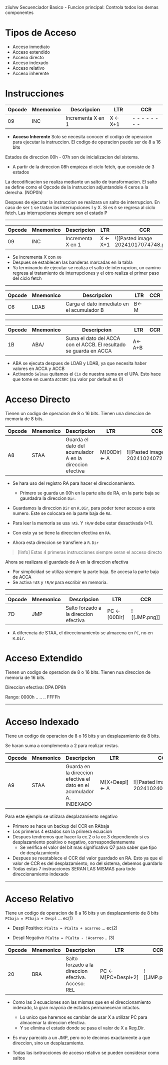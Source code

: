 ziiuhw
Secuenciador Basico - Funcion principal: Controla todos los demas componentes

# Tipos de Acceso

- Acceso inmediato
- Acceso extendido
- Acceso directo
- Acceso indexado
- Acceso relativo
- Acceso inherente

# Instrucciones


| Opcode | Mnemonico | Descripcion       | LTR      | CCR             |
| ------ | --------- | ----------------- | -------- | --------------- |
| 09     | INC       | Incrementa X en 1 | X <- X+1 | - - - - - - - - |


- **Acceso Inherente**
Solo se necesita conocer el codigo de operacion para ejecutar la instruccion.
El codigo de operacion puede ser de 8 a 16 bits


Estados de direccion 00h - 07h son de inicializacion del sistema.
- A partir de la direccion 08h empieza el ciclo fetch, que consiste de 3 estados

La decodificacion se realiza mediante un salto de transformacion. El salto se define como el Opcode de la instruccion adjuntandole 4 ceros a la derecha.  (NOP0h)

Despues de ejecutar la instruccion se realizara un salto de interrupcion. En caso de ser `1` se tratan las interrupciones I y X. Si es `0` se regresa al ciclo fetch.
Las interrupciones siempre son el estado P

___

| Opcode | Mnemonico | Descripcion       | LTR      | CCR                                  |
| ------ | --------- | ----------------- | -------- | ------------------------------------ |
| 09     | INC       | Incrementa X en 1 | X <- X+1 | ![[Pasted image 20241017074748.png]] |

- Se incrementa X con `X0`
- Despues se establecen las banderas marcadas en la tabla
- Ya terminando de ejecutar se realiza el salto de interrupcion, un camino regresa al tratamiento de interrupciones y el otro realiza el primer paso del ciclo fetch

___

| Opcode | Mnemonico | Descripcion                                | LTR  | CCR |
| ------ | --------- | ------------------------------------------ | ---- | --- |
| C6     | LDAB      | Carga el dato inmediato en el acumulador B | B<-M |     |

____

| Opcode | Mnemonico | Descripcion                                                       | LTR    | CCR |
| ------ | --------- | ----------------------------------------------------------------- | ------ | --- |
| 1B     | ABA/      | Suma el dato del ACCA con el ACCB. El resultado se guarda en ACCA | A<-A+B |     |

- ABA se ejecuta despues de LDAB y LDAB, ya que necesita haber valores en ACCA y ACCB
- Activando `Selmux` quitamos el `Cin` de nuestra suma en el UPA. Esto hace que tome en cuenta `ACCSEC` (su valor por default es 0)


# Acceso Directo

Tienen un codigo de operacion de 8 o 16 bits. Tienen una direccion de memoria de 8 bits.

| Opcode | Mnemonico | Descripcion                                              | LTR            | CCR                                  |
| ------ | --------- | -------------------------------------------------------- | -------------- | ------------------------------------ |
| A8     | STAA      | Guarda el dato del acumulador A en la direccion efectiva | M\[00Dir] <- A | ![[Pasted image 20241024072016.png]] |

- Se hara uso del registro RA para hacer el direccionamiento. 
	- Primero se guarda un 00h en la parte alta de RA, en la parte baja se gaurdadra la direccion `Dir`.
- Guardamos la direccion `Dir` en `R.Dir`, para poder tener acceso a este numero. Este se colocara en la parte baja de `RA`.
- Para leer la memoria se usa `!AS`. Y `!R/W` debe estar desactivada (=1).
- Con esto ya se tiene la direccion efectiva en `RA`.

- Ahora esta direccion se transfiere a `R.Dir`

>[!info] Estas 4 primeras instrucciones siempre seran el acceso directo

Ahora se realizara el guardado de A en la direccion efectiva

- Por simplicidad se utiliza siempre la parte baja. Se accesa la parte baja de ACCA
- Se activa `!AS` y `!R/W` para escribir en memoria.

---

| Opcode | Mnemonico | Descripcion                           | LTR            | CCR          |
| ------ | --------- | ------------------------------------- | -------------- | ------------ |
| 7D     | JMP       | Salto forzado a la direccion efectiva | PC <- \[00Dir] | ![[JMP.png]] |

- A diferencia de STAA, el direccionamiento se almacena en `PC`, no en `R.Dir`.

# Acceso Extendido
Tienen un codigo de operacion de 8 o 16 bits. Tienen nua direccion de memoria de 16 bits.

Direccion efectiva:
DPA DP8h

Rango: 0000h .. .. .. FFFFh


___
# Acceso Indexado

Tiene un codigo de operacion de 8 o 16 bits y un desplazamiento de 8 bits.

Se haran suma a complemento a 2 para realizar restas.

| Opcode | Mnemonico | Descripcion                                                          | LTR              | CCR                                  |
| ------ | --------- | -------------------------------------------------------------------- | ---------------- | ------------------------------------ |
| A9     | STAA      | Guarda en la direccion efectiva el dato en el acumulador A. INDEXADO | M\[X+Despl] <- A | ![[Pasted image 20241024072016.png]] |


Para este ejemplo se utiizara desplazamiento negativo

- Primero se hace un backup del CCR en RAbaja
- Los primeros 4 estados son la primera ecuacion
- Despues tendremos que hacer la ec.2 o la ec.3 dependiendo si es desplazamiento positivo o negativo, correspondientemente
	- Se verifica el valor del bit mas significativo Q7 para saber que tipo de desplazamiento
- Despues se reestablece el CCR del valor guardado en RA. Esto ya que el valor de  CCR es del desplazamiento, no del sistema, debemos guardarlo
- Todas estas 7 instrucciones SERAN LAS MISMAS para todo direccionamiento indexado

___
# Acceso Relativo
Tiene un codigo de operacion de 8 a 16 bits y un desplazamiento de 8 bits
`PCbaja = PCbaja + Despl` ... ec(1)

- Despl Positivo:
`PCalta = PCalta + acarreo`  ... ec(2)

- Despl Negativo
`PCalta = PCalta - !Acarreo`  .. (3)


| Opcode | Mnemonico | Descripcion                                           | LTR                  | CCR          |
| ------ | --------- | ----------------------------------------------------- | -------------------- | ------------ |
| 20     | BRA       | Salto forzado a la direccion efectiva.<br>Acceso: REL | PC <- M\[PC+Despl+2] | ![[JMP.png]] |

- Como las 3 ecuaciones son las mismas que en el direccionamiento indexado, la gran mayoria de estados permaneceran intactos.
	- Lo unico que haremos es cambiar de usar X a utilizar PC para almacenar la direccion efectiva.
	- Y se elimina el estado donde se pasa el valor de X a Reg.Dir.

- Es muy parecido a un JMP, pero no le decimos exactamente a que direccion, sino un desplazamiento.
- Todas las isntrucciones de acceso relativo se pueden considerar como saltos


